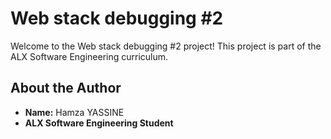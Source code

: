 # Web stack debugging #2

Welcome to the Web stack debugging #2 project! This project is part of the ALX Software Engineering curriculum.

## About the Author
- **Name:** Hamza YASSINE
- **ALX Software Engineering Student** 
